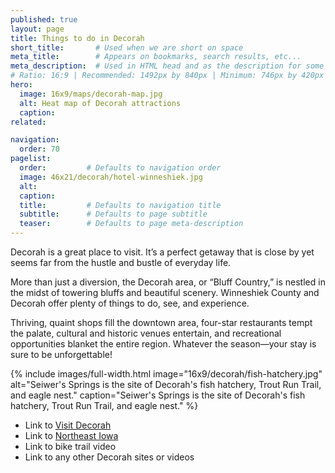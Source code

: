 ```yaml
---
published: true
layout: page
title: Things to do in Decorah
short_title:       # Used when we are short on space
meta_title:        # Appears on bookmarks, search results, etc...
meta_description:  # Used in HTML head and as the description for some search engines
# Ratio: 16:9 | Recommended: 1492px by 840px | Minimum: 746px by 420px
hero:
  image: 16x9/maps/decorah-map.jpg
  alt: Heat map of Decorah attractions
  caption:
related:

navigation:
  order: 70
pagelist:
  order:         # Defaults to navigation order
  image: 46x21/decorah/hotel-winneshiek.jpg
  alt:
  caption:   
  title:         # Defaults to navigation title
  subtitle:      # Defaults to page subtitle
  teaser:        # Defaults to page meta-description
---
```

Decorah is a great place to visit. It’s a perfect getaway that is close by yet seems far from the hustle and bustle of everyday life.

More than just a diversion, the Decorah area, or “Bluff Country,” is nestled in the midst of towering bluffs and beautiful scenery. Winneshiek County and Decorah offer plenty of things to do, see, and experience.

Thriving, quaint shops fill the downtown area, four-star restaurants tempt the palate, cultural and historic venues entertain, and recreational opportunities blanket the entire region. Whatever the season—your stay is sure to be unforgettable!

{% include images/full-width.html image="16x9/decorah/fish-hatchery.jpg" alt="Seiwer's Springs is the site of Decorah's fish hatchery, Trout Run Trail, and eagle nest." caption="Seiwer's Springs is the site of Decorah's fish hatchery, Trout Run Trail, and eagle nest." %}

* Link to [Visit Decorah](http://www.visitdecorah.com/)
* Link to [Northeast Iowa](http://visitiowa.org/)
* Link to bike trail video
* Link to any other Decorah sites or videos